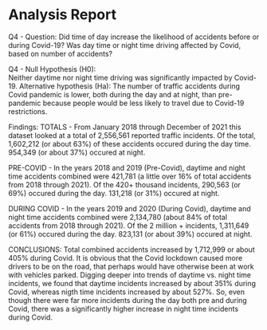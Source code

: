 # Analysis Report
Q4 - Question: 
    Did time of day increase the likelihood of accidents before or during Covid-19? 
    Was day time or night time driving affected by Covid, based on number of accidents?

Q4 - Null Hypothesis (H0):  
    Neither daytime nor night time driving was significantly impacted by Covid-19.
    Alternative hypothesis (Ha): The number of traffic accidents during Covid pandemic is lower, both during the day and at night, than     pre-pandemic because people would be less likely to travel due to Covid-19 restrictions.

Findings:
 TOTALS - 
  From January 2018 through December of 2021 this dataset looked at a total of 2,556,561 reported traffic incidents.
  Of the total, 1,602,212 (or about 63%) of these accidents occured during the day time.
  954,349 (or about 37%) occured at night.
 
 PRE-COVID - 
  In the years 2018 and 2019 (Pre-Covid), daytime and night time accidents combined were 421,781 (a little over 16% of total accidents   from 2018 through 2021).
  Of the 420+ thousand incidents, 290,563 (or 69%) occured during the day.
  131,218 (or 31%) occured at night.
 
 DURING COVID - 
  In the years 2019 and 2020 (During Covid), daytime and night time accidents combined were 2,134,780 (about 84% of total                 accidents from 2018 through 2021).
  Of the 2 million + incidents, 1,311,649 (or 61%) occured during the day.
  823,131 (or about 39%) occured at night.
  
  CONCLUSIONS: 
    Total combined accidents increased by 1,712,999 or about 405% during Covid. It is obvious that the Covid lockdown caused more           drivers to be on the road, that perhaps would have otherwise been at work with vehicles parked. Digging deeper into trends of           daytime vs. night time incidents, we found that daytime incidents increased by about 351% during Covid, whereas nigth time             incidents increased by about 527%. So, even though there were far more incidents during the day both pre and during Covid, there       was a significantly higher increase in night time incidents during Covid.
  
 
